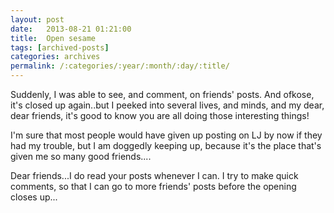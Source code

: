 ```yaml
---
layout: post
date:	2013-08-21 01:21:00
title:  Open sesame
tags: [archived-posts]
categories: archives
permalink: /:categories/:year/:month/:day/:title/
---
```

Suddenly, I was able to see, and comment, on friends' posts. And ofkose, it's closed up again..but I peeked into several lives, and minds, and my dear, dear friends, it's good to know you are all doing those interesting things! 

I'm sure that most people would have given up posting on LJ by now if they had my trouble, but I am doggedly keeping up, because it's the place that's given me so many good friends....

Dear friends...I do read your posts whenever I can. I try to make quick comments, so that I can go to more friends' posts before the opening closes up...
